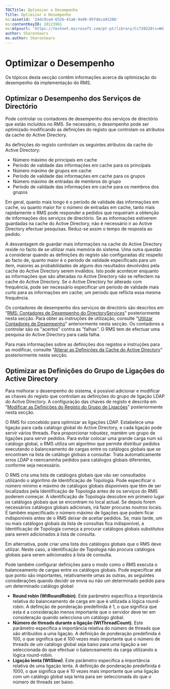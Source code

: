 ```yaml
---
TOCTitle: Optimizar o Desempenho
Title: Optimizar o Desempenho
ms:assetid: '24dc9ca4-652b-41a6-9a99-95fdeca9120b'
ms:contentKeyID: 18123961
ms:mtpsurl: 'https://technet.microsoft.com/pt-pt/library/Cc720220(v=WS.10)'
author: SharonSears
ms.author: SharonSears
---
```


Optimizar o Desempenho
======================

Os tópicos desta secção contêm informações acerca da optimização do desempenho da implementação do RMS.

Optimizar o Desempenho dos Serviços de Directório
-------------------------------------------------

Pode controlar os contadores de desempenho dos serviços de directório que estão incluídos no RMS. Se necessário, o desempenho pode ser optimizado modificando as definições do registo que controlam os atributos da cache do Active Directory.

As definições do registo controlam os seguintes atributos da cache do Active Directory:

-   Número máximo de principais em cache
-   Período de validade das informações em cache para os principais
-   Número máximo de grupos em cache
-   Período de validade das informações em cache para os grupos
-   Número máximo de entradas de membros do grupo
-   Período de validade das informações em cache para os membros dos grupos

Em geral, quanto mais longo é o período de validade das informações em cache, ou quanto maior for o número de entradas em cache, tanto mais rapidamente o RMS pode responder a pedidos que requeiram a obtenção de informações dos serviços de directório. Se as informações estiverem guardadas na cache do Active Directory, não é necessário ir ao Active Directory efectuar pesquisas. Reduz-se assim o tempo de resposta ao pedido.

A desvantagem de guardar mais informações na cache do Active Directory reside no facto de se utilizar mais memória do sistema. Uma outra questão a considerar quando as definições do registo são configuradas diz respeito ao facto de, quanto maior é o período de validade especificado para um item, maiores as probabilidades de alguns dos resultados devolvidos pela cache do Active Directory serem inválidos. Isto pode acontecer enquanto as informações que são alteradas no Active Directory não se reflectem na cache do Active Directory. Se o Active Directory for alterado com frequência, pode ser necessário especificar um período de validade mais curto para as informações em cache; um período que reflicta essa mesma frequência.

Os contadores de desempenho dos serviços de directório são descritos em “[RMS: Contadores de Desempenho do DirectoryServices](https://technet.microsoft.com/37afea1d-f320-4040-96d8-57c0b45e6d46)" posteriormente nesta secção. Para obter as instruções de utilização, consulte "[Utilizar Contadores de Desempenho](https://technet.microsoft.com/096c3b17-c082-46c4-939c-4373af0c9dec)" anteriormente nesta secção. Os contadores a controlar são os "acertos" contra as "falhas". O RMS tem de efectuar uma pesquisa do Active Directory para cada falha.

Para mais informações sobre as definições dos registos e instruções para as modificar, consulte "[Alterar as Definições da Cache do Active Directory](https://technet.microsoft.com/8789a7a5-2065-4fae-9104-e0a70f1f2fb6)" posteriormente nesta secção.

Optimizar as Definições do Grupo de Ligações do Active Directory
----------------------------------------------------------------

Para melhorar o desempenho do sistema, é possível adicionar e modificar as chaves do registo que controlam as definições do grupo de ligação LDAP do Active Directory. A configuração das chaves de registo é descrita em “[Modificar as Definições do Registo do Grupo de Ligações](https://technet.microsoft.com/c61d91db-a1ad-4ca5-a492-015da629afbc)” posteriormente nesta secção.

O RMS foi concebido para optimizar as ligações LDAP. Estabelece uma ligação para cada catálogo global do Active Directory, e cada ligação pode servir vários threads. Para proporcionar robustez, mantém um grupo de ligações para servir pedidos. Para evitar colocar uma grande carga num só catálogo global, o RMS utiliza um algoritmo que permite distribuir pedidos executando o balanceamento de cargas entre os catálogos globais que se encontram na lista de catálogo globais a consultar. Trata automaticamente erros LDAP e reencaminha pedidos para catálogos globais diferentes, conforme seja necessário.

O RMS cria uma lista de catálogos globais que vão ser consultados utilizando o algoritmo de Identificação de Topologia. Pode especificar o número mínimo e máximo de catálogos globais disponíveis que têm de ser localizados pela Identificação de Topologia antes de os serviços do RMS poderem começar. A identificação de Topologia descobre em primeiro lugar os catálogos globais que se encontram no local actual. Se depois forem necessários catálogos globais adicionais, irá fazer procuras noutros locais. É também especificado o número máximo de ligações que podem ficar indisponíveis antes de o RMS deixar de aceitar pedidos. Se, mais tarde, um ou mais catálogos globais da lista de consultas fica indisponível, a Identificação de Topologia começa a procurar catálogos globais substitutos para serem adicionados à lista de consulta.

Em alternativa, pode criar uma lista dos catálogos globais que o RMS deve utilizar. Neste caso, a Identificação de Topologia não procura catálogos globais para serem adicionados à lista de consulta.

Pode também configurar definições para o modo como o RMS executa o balanceamento de cargas entre os catálogos globais. Pode especificar até que ponto são importantes, relativamente umas às outras, as seguintes considerações quando decidir se envia ou não um determinado pedido para um determinado catálogo global:

-   **Round robin (WtRoundRobin)**. Este parâmetro especifica a importância relativa do balanceamento de carga em que é utilizada a lógica round-robin. A definição de ponderação predefinida é 1, o que significa que esta é a consideração menos importante que o servidor deve ter em consideração quando selecciona um catálogo global.
-   **Número de threads durante a ligação (WtThreadCount)**. Este parâmetro especifica a importância relativa do número de threads que são atribuídos a uma ligação. A definição de ponderação predefinida é 100, o que significa que é 100 vezes mais importante que o número de threads de um catálogo global seja baixo para uma ligação a ser seleccionada do que efectuar o balanceamento da carga utilizando a lógica round-robin.
-   **Ligação lenta (WtSlow)**. Este parâmetro especifica a importância relativa de uma ligação lenta. A definição de ponderação predefinida é 1000, o que significa que é 10 vezes mais importante que uma ligação com um catálogo global seja lenta para ser seleccionada do que o número de threads ser baixo.

